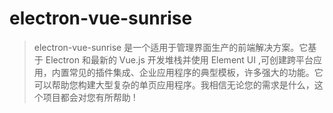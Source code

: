 # electron-vue-sunrise

> electron-vue-sunrise 是一个适用于管理界面生产的前端解决方案。它基于 Electron 和最新的 Vue.js 开发堆栈并使用 Element UI ,可创建跨平台应用，内置常见的插件集成、企业应用程序的典型模板，许多强大的功能。它可以帮助您构建大型复杂的单页应用程序。我相信无论您的需求是什么，这个项目都会对您有所帮助 !

